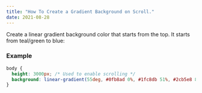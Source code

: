 ```yaml
---
title: "How To Create a Gradient Background on Scroll."
date: 2021-08-28
---
```


Create a linear gradient background color that starts from the top. It starts from teal/green to blue:

### Example

```css
body {
  height: 3000px; /* Used to enable scrolling */
  background: linear-gradient(55deg, #0fb8ad 0%, #1fc8db 51%, #2cb5e8 85%);
}
```
